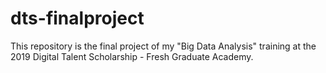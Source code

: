 # dts-finalproject
This repository is the final project of my "Big Data Analysis" training at the 2019 Digital Talent Scholarship - Fresh Graduate Academy.

